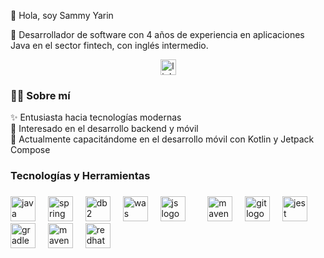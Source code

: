 
<p align="left">👋 Hola, soy Sammy Yarin</p>
<p align="left">🚀 Desarrollador de software con 4 años de experiencia en aplicaciones Java en el sector fintech, con inglés intermedio.</p>

<div align="center">
  <a href="https://www.linkedin.com/in/sammy-yarin/" target="_blank"><img src="https://img.shields.io/static/v1?message=LinkedIn&logo=linkedin&label=&color=0077B5&logoColor=white&labelColor=&style=for-the-badge" height="25" alt="linkedin logo"  /></a>
</div>

###

<h3 align="left">👩‍💻  Sobre mí</h3>
<p align="left">✨ Entusiasta hacia tecnologías modernas<br>👀 Interesado en el desarrollo backend y móvil<br>🎯 Actualmente capacitándome en el desarrollo móvil con Kotlin y Jetpack Compose

###

<h3 align="left">Tecnologías y Herramientas</h3>

###

<div align="left">
  <img src="https://cdn.jsdelivr.net/gh/devicons/devicon/icons/java/java-original.svg" height="40" alt="java logo" title="Java"  />
  <img width="12" />
  <img src="https://cdn.jsdelivr.net/gh/devicons/devicon/icons/spring/spring-original.svg" height="40" alt="spring logo"  title="Spring"/>
  <img width="12" />
  <img src="https://encrypted-tbn0.gstatic.com/images?q=tbn:ANd9GcQ7i6_kxg0j1s7A3wjYE1lCicR0Lq6zNg2--g&s" height="40" alt="db2 logo"  title="IBM DB2"/>
  <img width="12" />
  <img src="https://encrypted-tbn0.gstatic.com/images?q=tbn:ANd9GcS23Oe-IpXXRJ9kMNP3xKebDTsHqaKsO1caRAilZSRJ_MBFA7MLCDYGvH34Uy_zAEiW-AI" height="40" alt="was logo" title="IBM Websphere Application Server"  />
<img width="12" />
  <img src="https://cdn.jsdelivr.net/gh/devicons/devicon/icons/javascript/javascript-original.svg" height="40" alt="js logo" title="Javascript"  />
  <img width="12" />
  <img width="12" />
  <img src="https://www.thymeleaf.org/doc/images/thymeleaf.png" height="40" alt="maven logo"  title="Thymeleaf"/>
  <img width="12" />
  <img src="https://cdn.jsdelivr.net/gh/devicons/devicon/icons/git/git-original.svg" 
  height="40" alt="git logo" title="Git" />
      <img width="12" />
  <img src="https://cdn-icons-png.flaticon.com/512/5968/5968875.png" height="40" alt="jest logo"  title="Jira"/>
  <img width="12" />
  <img src="https://cdn.jsdelivr.net/gh/devicons/devicon/icons/gradle/gradle-original.svg" height="40" alt="gradle logo"  title="Gradle"/>
  <img width="12" />
  <img src="https://cdn.jsdelivr.net/gh/devicons/devicon/icons/maven/maven-original.svg" height="40" alt="maven logo"  title="Maven"/>
  <img width="12" />
  <img src="https://cdn1.iconfinder.com/data/icons/Futurosoft%20Icons%200.5.2/128x128/apps/redhat.png" height="40" alt="redhat logo" title="RHEL" />



</div>



###
